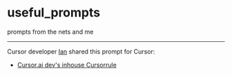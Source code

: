 # useful_prompts
prompts from the nets and me

---

Cursor developer [Ian](https://x.com/shaoruu) shared this prompt for Cursor:

- [Cursor.ai dev's inhouse Cursorrule](./Internets/cursor_dev_inhouse_prompt.md)
